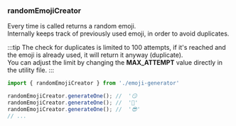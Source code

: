 ### randomEmojiCreator

Every time is called returns a random emoji.  
Internally keeps track of previously used emoji, in order to avoid duplicates.  

:::tip
The check for duplicates is limited to 100 attempts, if it's reached and the emoji is already used, it will return it anyway (duplicate).  
You can adjust the limit by changing the **MAX_ATTEMPT** value directly in the utility file.
:::
```ts
import { randomEmojiCreator } from './emoji-generator'

randomEmojiCreator.generateOne(); //  '😏
randomEmojiCreator.generateOne(); //  '👨'
randomEmojiCreator.generateOne(); //  '😎'
// ...
```